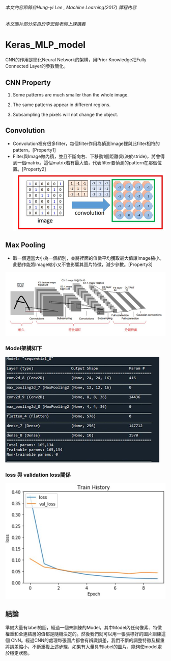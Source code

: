 ###### 本文內容節錄自Hung-yi Lee , Machine Learning(2017) 課程內容
###### 本文圖片部分來自於李宏毅老師上課講義

# Keras_MLP_model

CNN的作用是簡化Neural Network的架構，用Prior Knowledge把Fully Connected Layer的參數簡化。

 
## CNN Property
1. Some patterns are much smaller than the whole image.

2. The same patterns appear in different regions.

3. Subsampling the pixels will not change the object.

## Convolution
* Convolution裡有很多filter，每個filter作用為偵測Image裡與此filter相符的pattern。[Property1]
* Filter與Image做內積，並且不斷向右、下移動1個距離(取決於stride)，將會得到一個matrix。這個matrix若有最大值，代表filter要偵測的pattern在那個位置。[Property2]
![image](convolution.JPG)

## Max Pooling
* 取一個適當大小為一個組別，並將裡面的值做平均獲取最大值讓Image縮小。此動作能將Image縮小又不會影響其圖片特徵，減少參數。[Property3]

![image](CNN_architecture.JPG)

### Model架構如下
![image](summary.JPG)

### loss 與 validation loss關係
![image](train_history.JPG)

## 結論
準備大量有label的圖，經過一個未訓練的Model，其中Model內任何像素、特徵權重和全連結層的值都是隨機決定的。然後我們就可以用一張張標好的圖片訓練這個 CNN。經過CNN的處理每張圖片都會有辨識誤差，我們不斷的調整特徵及權重將誤差縮小，不斷重複上述步驟，如果有大量具有label的圖片，能夠使model處於穩定狀態。

